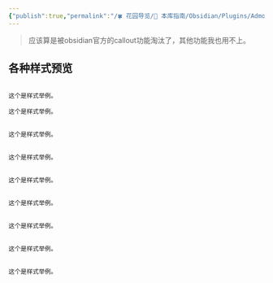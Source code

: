```yaml
---
{"publish":true,"permalink":"/🍀 花园导览/🧰 本库指南/Obsidian/Plugins/Admonition.md","title":"Admonition","created":"2022-06-09","modified":"2023-03-14","published":"2025-07-10T20:47:13.779+08:00","tags":["obsidian插件"],"cssclasses":""}
---
```



> 应该算是被obsidian官方的callout功能淘汰了，其他功能我也用不上。

## 各种样式预览

```ad-quote

这个是样式举例。

```

```ad-seealso
这个是样式举例。
```

```ad-summary

这个是样式举例。

```

```ad-info

这个是样式举例。

```

```ad-tip

这个是样式举例。

```

```ad-success

这个是样式举例。

```

```ad-help

这个是样式举例。

```

```ad-danger

这个是样式举例。

```

```ad-example

这个是样式举例。

```